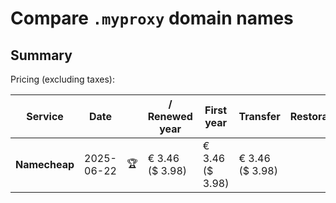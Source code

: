 # Compare `.myproxy` domain names

## Summary

Pricing (excluding taxes):

| Service | Date |  | / Renewed year | First year | Transfer | Restoration |
|--|--|--|--|--|--|--|
| **Namecheap** | 2025-06-22 | 🏆 | € 3.46<br>($ 3.98) | € 3.46<br>($ 3.98) | € 3.46<br>($ 3.98) |  |
